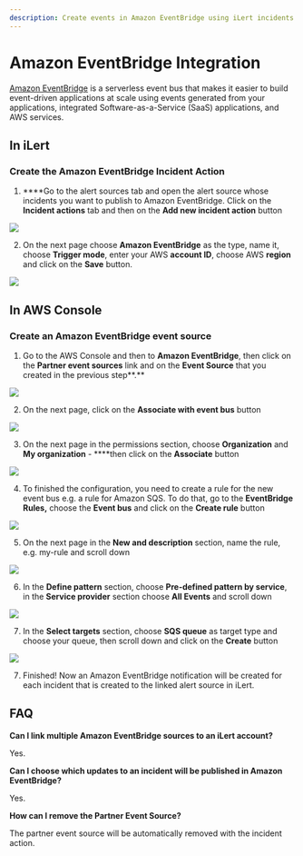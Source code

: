 ```yaml
---
description: Create events in Amazon EventBridge using iLert incidents.
---
```


# Amazon EventBridge Integration

[Amazon EventBridge](https://aws.amazon.com/eventbridge/) is a serverless event bus that makes it easier to build event-driven applications at scale using events generated from your applications, integrated Software-as-a-Service \(SaaS\) applications, and AWS services.

## In iLert <a id="in-ilert"></a>

### Create the Amazon EventBridge Incident Action

1. ****Go to the alert sources tab and open the alert source whose incidents you want to publish to Amazon EventBridge. Click on the **Incident actions** tab and then on the **Add new incident action** button

![](../.gitbook/assets/ilert%20%2890%29.png)

2. On the next page choose **Amazon EventBridge** as the type, name it, choose **Trigger mode**, enter your AWS **account ID**, choose AWS **region** and click on the **Save** button.

![](../.gitbook/assets/notification_center%20%284%29.png)

## In AWS Console <a id="in-aws-console"></a>

### Create an Amazon EventBridge event source <a id="create-sns-topic-subscription"></a>

1. Go to the AWS Console and then to **Amazon EventBridge**, then click on the **Partner event sources** link and on the **Event Source** that you created in the previous step**.**

![](../.gitbook/assets/amazon_eventbridge%20%281%29.png)

2. On the next page, click on the **Associate with event bus** button

![](../.gitbook/assets/amazon_eventbridge%20%283%29.png)

3. On the next page in the permissions section, choose **Organization** and **My organization** - ****then click on the **Associate** button

![](../.gitbook/assets/amazon_eventbridge.png)

4. To finished the configuration, you need to create a rule for the new event bus e.g. a rule for Amazon SQS. To do that, go to the **EventBridge Rules,** choose the **Event bus** and click on the **Create rule** button

![](../.gitbook/assets/amazon_eventbridge%20%284%29.png)

5. On the next page in the **New and description** section, name the rule, e.g. my-rule and scroll down

![](../.gitbook/assets/amazon_eventbridge%20%282%29.png)

6. In the **Define pattern** section, choose **Pre-defined pattern by service**, in the **Service provider** section choose **All Events** and scroll down

![](../.gitbook/assets/notification_center%20%282%29.png)

7. In the **Select targets** section, choose **SQS queue** as target type and choose your queue, then scroll down and click on the **Create** button

![](../.gitbook/assets/notification_center%20%283%29.png)

7. Finished! Now an Amazon EventBridge notification will be created for each incident that is created to the linked alert source in iLert.



## FAQ <a id="faq"></a>

**Can I link multiple Amazon EventBridge sources to an iLert account?**

Yes.

**Can I choose which updates to an incident will be published in Amazon EventBridge?**

Yes.

**How can I remove the Partner Event Source?**

The partner event source will be automatically removed with the incident action.

##  <a id="in-ilert"></a>

